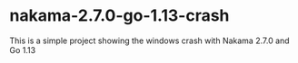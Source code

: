 # nakama-2.7.0-go-1.13-crash
This is a simple project showing the windows crash with Nakama 2.7.0 and Go 1.13
